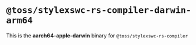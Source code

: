 # `@toss/stylexswc-rs-compiler-darwin-arm64`

This is the **aarch64-apple-darwin** binary for `@toss/stylexswc-rs-compiler`
